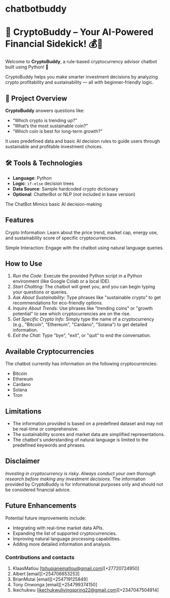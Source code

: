 # chatbotbuddy
# 🤖 CryptoBuddy – Your AI-Powered Financial Sidekick! 💰🌱

Welcome to **CryptoBuddy**, a rule-based cryptocurrency advisor chatbot built using Python! 🧠

CryptoBuddy helps you make smarter investment decisions by analyzing crypto profitability and sustainability — all with beginner-friendly logic.


## 🚀 Project Overview

**CryptoBuddy** answers questions like:
- “Which crypto is trending up?”
- “What’s the most sustainable coin?”
- “Which coin is best for long-term growth?”

It uses predefined data and basic AI decision rules to guide users through sustainable and profitable investment choices.


## 🛠️ Tools & Technologies
- **Language**: Python
- **Logic**: `if-else` decision trees
- **Data Source**: Sample hardcoded crypto dictionary
- **Optional**: ChatterBot or NLP (not included in base version)

The ChatBot Mimics basic AI decision-making

## Features

  Crypto Information: Learn about the price trend, market cap, energy use, and sustainability score of specific cryptocurrencies.

  Simple Interaction: Engage with the chatbot using natural language queries.

## How to Use

1.  *Run the Code:* Execute the provided Python script in a Python environment (like Google Colab or a local IDE).
2.  *Start Chatting:* The chatbot will greet you, and you can begin typing your questions or queries.
3.  *Ask About Sustainability:* Type phrases like "sustainable crypto" to get recommendations for eco-friendly options.
4.  *Inquire About Trends:* Use phrases like "trending coins" or "growth potential" to see which cryptocurrencies are on the rise.
5.  *Get Specific Crypto Info:* Simply type the name of a cryptocurrency (e.g., "Bitcoin", "Ethereum", "Cardano", "Solana") to get detailed information.
6.  *Exit the Chat:* Type "bye", "exit", or "quit" to end the conversation.

## Available Cryptocurrencies

The chatbot currently has information on the following cryptocurrencies:

*   Bitcoin
*   Ethereum
*   Cardano
*   Solana
*   Tron

## Limitations

*   The information provided is based on a predefined dataset and may not be real-time or comprehensive.
*   The sustainability scores and market data are simplified representations.
*   The chatbot's understanding of natural language is limited to the predefined keywords and phrases.

## Disclaimer

*Investing in cryptocurrency is risky. Always conduct your own thorough research before making any investment decisions.* The information provided by CryptoBuddy is for informational purposes only and should not be considered financial advice.

## Future Enhancements

Potential future improvements include:

*   Integrating with real-time market data APIs.
*   Expanding the list of supported cryptocurrencies.
*   Improving natural language processing capabilities.
*   Adding more detailed information and analysis.

### Contributions and contacts
1. KlaasMatlou [tshupianematlou@gmail.com][+27720724950]
2. Albert [email][+254706653253]
3. BrianMutai [email][+254719125849]
4. Tony Onwonga [email][+254799374150]
5. Ikechukwu [ikechukwulivingspring22@gmail.com][+2347047504914]